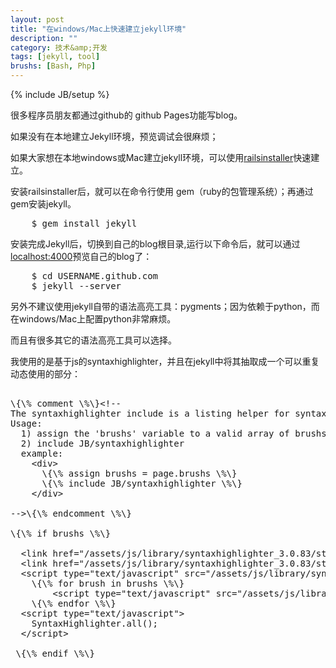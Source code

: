 ```yaml
---
layout: post
title: "在windows/Mac上快速建立jekyll环境"
description: ""
category: 技术&amp;开发
tags: [jekyll, tool]
brushs: [Bash, Php]
---
```

{% include JB/setup %}

很多程序员朋友都通过github的 github Pages功能写blog。

如果没有在本地建立Jekyll环境，预览调试会很麻烦；

如果大家想在本地windows或Mac建立jekyll环境，可以使用<a href="http://railsinstaller.org/">railsinstaller</a>快速建立。

安装railsinstaller后，就可以在命令行使用 gem（ruby的包管理系统）；再通过gem安装jekyll。

<pre class="brush: bash">
	$ gem install jekyll
</pre>

安装完成Jekyll后，切换到自己的blog根目录,运行以下命令后，就可以通过<a href="http://localhost:4000">localhost:4000</a>预览自己的blog了：

<pre class="brush: bash">
	$ cd USERNAME.github.com 
	$ jekyll --server
</pre>

另外不建议使用jekyll自带的语法高亮工具：pygments；因为依赖于python，而在windows/Mac上配置python非常麻烦。

而且有很多其它的语法高亮工具可以选择。

我使用的是基于js的syntaxhighlighter，并且在jekyll中将其抽取成一个可以重复动态使用的部分：

<pre class="brush: php">

\{\% comment \%\}&lt;!--
The syntaxhighlighter include is a listing helper for syntaxhighlighter.
Usage:
  1) assign the 'brushs' variable to a valid array of brushs.
  2) include JB/syntaxhighlighter
  example:
    &lt;div&gt;
  	  \{\% assign brushs = page.brushs \%\}  
  	  \{\% include JB/syntaxhighlighter \%\}
  	&lt;/div&gt;
  
--&gt;\{\% endcomment \%\}

\{\% if brushs \%\}
  
  &lt;link href="/assets/js/library/syntaxhighlighter_3.0.83/styles/shCore.css" rel="stylesheet" type="text/css" /&gt;
  &lt;link href="/assets/js/library/syntaxhighlighter_3.0.83/styles/shThemeRDark.css" rel="stylesheet" type="text/css" /&gt;
  &lt;script type="text/javascript" src="/assets/js/library/syntaxhighlighter_3.0.83/scripts/shCore.js"&gt;&lt;/script&gt;
    \{\% for brush in brushs \%\} 
    	&lt;script type="text/javascript" src="/assets/js/library/syntaxhighlighter_3.0.83/scripts/shBrush\{\{ brush \}\}.js"&gt;&lt;/script&gt;
    \{\% endfor \%\}
  &lt;script type="text/javascript"&gt;
	SyntaxHighlighter.all();
  &lt;/script&gt;
  
 \{\% endif \%\}
 
</pre>